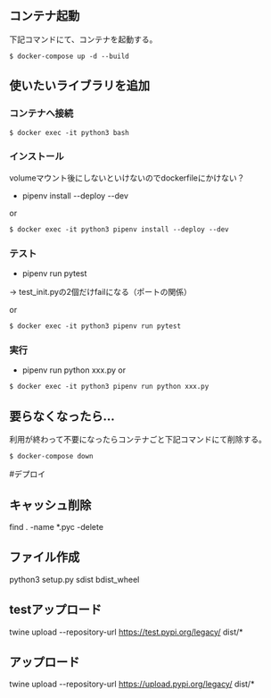 
## コンテナ起動
下記コマンドにて、コンテナを起動する。

```:ターミナル
$ docker-compose up -d --build
```

## 使いたいライブラリを追加

### コンテナへ接続
```:ターミナル
$ docker exec -it python3 bash
```

### インストール
volumeマウント後にしないといけないのでdockerfileにかけない？

  - pipenv install --deploy --dev

or 
```:ターミナル
$ docker exec -it python3 pipenv install --deploy --dev
```


### テスト
  - pipenv run pytest
  
→ test_init.pyの2個だけfailになる（ポートの関係）

or 
```:ターミナル
$ docker exec -it python3 pipenv run pytest
```


### 実行
  - pipenv run python xxx.py
or 
```:ターミナル
$ docker exec -it python3 pipenv run python xxx.py
```



## 要らなくなったら...
利用が終わって不要になったらコンテナごと下記コマンドにて削除する。

```:ターミナル
$ docker-compose down
```

#デプロイ

## キャッシュ削除
find . -name \*.pyc -delete

## ファイル作成
python3 setup.py sdist bdist_wheel

## testアップロード

twine upload --repository-url https://test.pypi.org/legacy/ dist/*

## アップロード
twine upload --repository-url https://upload.pypi.org/legacy/ dist/*
